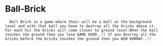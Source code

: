 # Ball-Brick 
      Ball Brick is a game where their will be a ball at the background level and with that ball you have to destroy all the bricks above it. For each hit the bricks will come closer to ground level.When the ball touches the ground then you lose GAME OVER..!! If you destroy all the bricks before the bricks touches the ground then you WIN HURRAY..!! 
